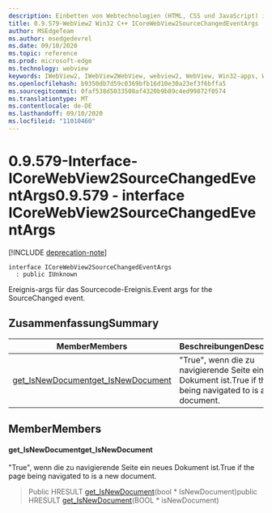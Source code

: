 ```yaml
---
description: Einbetten von Webtechnologien (HTML, CSS und JavaScript) in ihre systemeigenen Anwendungen mit dem Microsoft Edge WebView2-Steuerelement
title: 0.9.579-WebView2 Win32 C++ ICoreWebView2SourceChangedEventArgs
author: MSEdgeTeam
ms.author: msedgedevrel
ms.date: 09/10/2020
ms.topic: reference
ms.prod: microsoft-edge
ms.technology: webview
keywords: IWebView2, IWebView2WebView, webview2, WebView, Win32-apps, Win32, Edge, ICoreWebView2, ICoreWebView2Controller, Browser-Steuerelement, Edge-HTML, ICoreWebView2SourceChangedEventArgs
ms.openlocfilehash: b9350db7d59c0369bfb16d10e30a23ef3f6bffa5
ms.sourcegitcommit: 0faf538d5033508af4320b9b89c4ed99872f0574
ms.translationtype: MT
ms.contentlocale: de-DE
ms.lasthandoff: 09/10/2020
ms.locfileid: "11010460"
---
```

# <span data-ttu-id="9e831-104">0.9.579-Interface-ICoreWebView2SourceChangedEventArgs</span><span class="sxs-lookup"><span data-stu-id="9e831-104">0.9.579 - interface ICoreWebView2SourceChangedEventArgs</span></span> 

[!INCLUDE [deprecation-note](../../includes/deprecation-note.md)]

```
interface ICoreWebView2SourceChangedEventArgs
  : public IUnknown
```

<span data-ttu-id="9e831-105">Ereignis-args für das Sourcecode-Ereignis.</span><span class="sxs-lookup"><span data-stu-id="9e831-105">Event args for the SourceChanged event.</span></span>

## <span data-ttu-id="9e831-106">Zusammenfassung</span><span class="sxs-lookup"><span data-stu-id="9e831-106">Summary</span></span>

 <span data-ttu-id="9e831-107">Member</span><span class="sxs-lookup"><span data-stu-id="9e831-107">Members</span></span>                        | <span data-ttu-id="9e831-108">Beschreibungen</span><span class="sxs-lookup"><span data-stu-id="9e831-108">Descriptions</span></span>
--------------------------------|---------------------------------------------
[<span data-ttu-id="9e831-109">get_IsNewDocument</span><span class="sxs-lookup"><span data-stu-id="9e831-109">get_IsNewDocument</span></span>](#get_isnewdocument) | <span data-ttu-id="9e831-110">"True", wenn die zu navigierende Seite ein neues Dokument ist.</span><span class="sxs-lookup"><span data-stu-id="9e831-110">True if the page being navigated to is a new document.</span></span>

## <span data-ttu-id="9e831-111">Member</span><span class="sxs-lookup"><span data-stu-id="9e831-111">Members</span></span>

#### <span data-ttu-id="9e831-112">get_IsNewDocument</span><span class="sxs-lookup"><span data-stu-id="9e831-112">get_IsNewDocument</span></span> 

<span data-ttu-id="9e831-113">"True", wenn die zu navigierende Seite ein neues Dokument ist.</span><span class="sxs-lookup"><span data-stu-id="9e831-113">True if the page being navigated to is a new document.</span></span>

> <span data-ttu-id="9e831-114">Public HRESULT [get_IsNewDocument](#get_isnewdocument)(bool \* IsNewDocument)</span><span class="sxs-lookup"><span data-stu-id="9e831-114">public HRESULT [get_IsNewDocument](#get_isnewdocument)(BOOL \* isNewDocument)</span></span>

